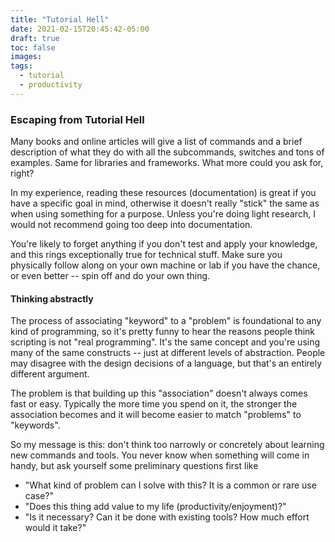 ```yaml
---
title: "Tutorial Hell"
date: 2021-02-15T20:45:42-05:00
draft: true
toc: false
images:
tags: 
  - tutorial
  - productivity
---
```


### Escaping from Tutorial Hell

Many books and online articles will give a list of commands and a brief
description of what they do with all the subcommands, switches and tons of examples.
Same for libraries and frameworks. What more could you ask for, right?

In my experience, reading these resources (documentation) is great if you have
a specific goal in mind, otherwise it doesn't really "stick" the same as when
using something for a purpose. Unless you're doing light research, I would not
recommend going too deep into documentation.

You're likely to forget anything if you don't test and apply your knowledge, and
this rings exceptionally true for technical stuff.
Make sure you physically follow along on your own machine or lab if you have
the chance, or even better -- spin off and do your own thing.

#### Thinking abstractly

The process of associating "keyword" to a "problem" is foundational to any
kind of programming, so it's pretty funny to hear the reasons people think scripting is
not "real programming". It's the same concept and you're using many of the same
constructs -- just at different levels of abstraction.
People may disagree with the design decisions of a language,
but that's an entirely different argument.

The problem is that building up this "association" doesn't always comes fast or easy.
Typically the more time you spend on it, the stronger the association becomes
and it will become easier to match "problems" to "keywords".

So my message is this: don't think too narrowly or concretely about learning
new commands and tools. You never know when something will come in handy, but
ask yourself some preliminary questions first like

- "What kind of problem can I solve with this? It is a common or rare use case?"
- "Does this thing add value to my life (productivity/enjoyment)?"
- "Is it necessary? Can it be done with existing tools? How much effort would it take?"
